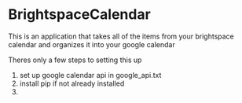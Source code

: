# BrightspaceCalendar
This is an application that takes all of the items from your brightspace calendar and organizes it into your google calendar

Theres only a few steps to setting this up
1. set up google calendar api in google_api.txt
2. install pip if not already installed
3. 
